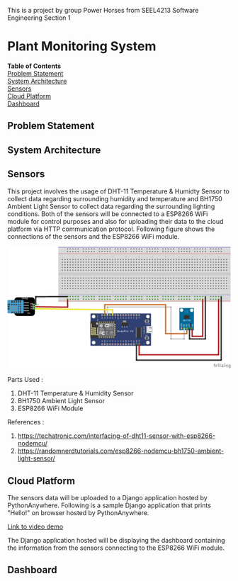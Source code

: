 This is a project by group Power Horses from SEEL4213 Software Engineering Section 1

# Plant Monitoring System
**Table of Contents**  
[Problem Statement](##Problem-Statement)  
[System Architecture](##System-Architecture)   
[Sensors](##Sensors)  
[Cloud Platform](##Cloud-Platform)  
[Dashboard](##Dashboard)  
  

## Problem Statement


## System Architecture


## Sensors
This project involves the usage of DHT-11 Temperature & Humidty Sensor to collect data regarding surrounding humidity and temperature and BH1750 Ambient Light Sensor to collect data regarding the
surrounding lighting conditions. Both of the sensors will be connected to a ESP8266 WiFi module for control purposes and also for uploading their data to the cloud platform via HTTP communication
protocol. Following figure shows the connections of the sensors and the ESP8266 WiFi module.  

![schematic](/images/schematic_diagram.png)

Parts Used :  
1. DHT-11 Temperature & Humidity Sensor
2. BH1750 Ambient Light Sensor
3. ESP8266 WiFi Module  

References : 
1. https://techatronic.com/interfacing-of-dht11-sensor-with-esp8266-nodemcu/
2. https://randomnerdtutorials.com/esp8266-nodemcu-bh1750-ambient-light-sensor/

## Cloud Platform
The sensors data will be uploaded to a Django application hosted by PythonAnywhere. Following is a sample Django application that prints "Hello!" on browser hosted by PythonAnywhere.  
  
[Link to video demo](https://youtu.be/fbEuLwPSxxY)  
  

The Django application hosted will be displaying the dashboard containing the information from the sensors connecting to the ESP8266 WiFi module.  

## Dashboard 
